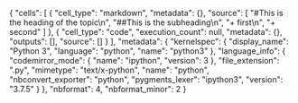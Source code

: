 {
 "cells": [
  {
   "cell_type": "markdown",
   "metadata": {},
   "source": [
    "#This is the heading of the topic\n",
    "##This is the subheading\n",
    "+ first\n",
    "+ second"
   ]
  },
  {
   "cell_type": "code",
   "execution_count": null,
   "metadata": {},
   "outputs": [],
   "source": []
  }
 ],
 "metadata": {
  "kernelspec": {
   "display_name": "Python 3",
   "language": "python",
   "name": "python3"
  },
  "language_info": {
   "codemirror_mode": {
    "name": "ipython",
    "version": 3
   },
   "file_extension": ".py",
   "mimetype": "text/x-python",
   "name": "python",
   "nbconvert_exporter": "python",
   "pygments_lexer": "ipython3",
   "version": "3.7.5"
  }
 },
 "nbformat": 4,
 "nbformat_minor": 2
}
